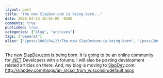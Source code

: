 ```yaml
---
layout: post
title: "The new SlapDev.com is being born..."
date: 2005-04-23 16:05:00 -0500
comments: true
published: true
categories: ["blog", "archives"]
tags: ["General"]
alias: ["/post/2005/04/23/The-new-SlapDevcom-is-being-born", "/post/2005/04/23/the-new-slapdevcom-is-being-born"]
---
```

<!-- more -->
<P>The new <a title="SlapDev.com" href="http://SlapDev.com" target="_blank">SlapDev.com</a> is being born. It is going to be an online community for <a title=".NET" href="http://www.microsoft.com/net/" target="_blank">.NET</a> Developers with a forums. I will also be posting development related articles on there. And, my blog&nbsp;is moving to <a title="SlapDev" href="http://www.slapdev.com" target="_blank">SlapDev</a>.com: <A href="http://slapdev.com/blogs/an_mcsd_from_wisconsin/default.aspx">http://slapdev.com/blogs/an_mcsd_from_wisconsin/default.aspx</A></P>
